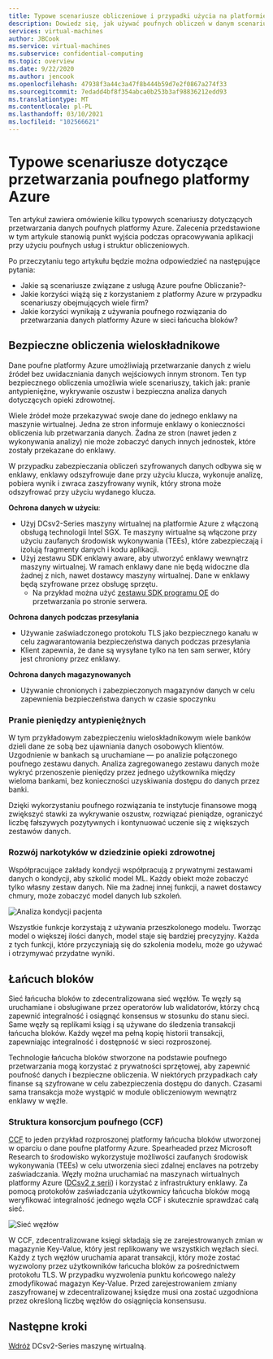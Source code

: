 ```yaml
---
title: Typowe scenariusze obliczeniowe i przypadki użycia na platformie Azure
description: Dowiedz się, jak używać poufnych obliczeń w danym scenariuszu.
services: virtual-machines
author: JBCook
ms.service: virtual-machines
ms.subservice: confidential-computing
ms.topic: overview
ms.date: 9/22/2020
ms.author: jencook
ms.openlocfilehash: 47938f3a44c3a47f8b444b59d7e2f0867a274f33
ms.sourcegitcommit: 7edadd4bf8f354abca0b253b3af98836212edd93
ms.translationtype: MT
ms.contentlocale: pl-PL
ms.lasthandoff: 03/10/2021
ms.locfileid: "102566621"
---
```

# <a name="common-scenarios-for-azure-confidential-computing"></a>Typowe scenariusze dotyczące przetwarzania poufnego platformy Azure

Ten artykuł zawiera omówienie kilku typowych scenariuszy dotyczących przetwarzania danych poufnych platformy Azure. Zalecenia przedstawione w tym artykule stanowią punkt wyjścia podczas opracowywania aplikacji przy użyciu poufnych usług i struktur obliczeniowych. 

Po przeczytaniu tego artykułu będzie można odpowiedzieć na następujące pytania:

- Jakie są scenariusze związane z usługą Azure poufne Obliczanie?-
- Jakie korzyści wiążą się z korzystaniem z platformy Azure w przypadku scenariuszy obejmujących wiele firm?
- Jakie korzyści wynikają z używania poufnego rozwiązania do przetwarzania danych platformy Azure w sieci łańcucha bloków?


## <a name="secure-multi-party-computation"></a>Bezpieczne obliczenia wieloskładnikowe
Dane poufne platformy Azure umożliwiają przetwarzanie danych z wielu źródeł bez uwidaczniania danych wejściowych innym stronom. Ten typ bezpiecznego obliczenia umożliwia wiele scenariuszy, takich jak: pranie antypieniężne, wykrywanie oszustw i bezpieczna analiza danych dotyczących opieki zdrowotnej.

Wiele źródeł może przekazywać swoje dane do jednego enklawy na maszynie wirtualnej. Jedna ze stron informuje enklawy o konieczności obliczenia lub przetwarzania danych. Żadna ze stron (nawet jeden z wykonywania analizy) nie może zobaczyć danych innych jednostek, które zostały przekazane do enklawy. 

W przypadku zabezpieczania obliczeń szyfrowanych danych odbywa się w enklawy, enklawy odszyfrowuje dane przy użyciu klucza, wykonuje analizę, pobiera wynik i zwraca zaszyfrowany wynik, który strona może odszyfrować przy użyciu wydanego klucza. 

**Ochrona danych w użyciu**: 
- Użyj DCsv2-Series maszyny wirtualnej na platformie Azure z włączoną obsługą technologii Intel SGX. Te maszyny wirtualne są włączone przy użyciu zaufanych środowisk wykonywania (TEEs), które zabezpieczają i izolują fragmenty danych i kodu aplikacji.
- Użyj zestawu SDK enklawy aware, aby utworzyć enklawy wewnątrz maszyny wirtualnej. W ramach enklawy dane nie będą widoczne dla żadnej z nich, nawet dostawcy maszyny wirtualnej. Dane w enklawy będą szyfrowane przez obsługę sprzętu.
    - Na przykład można użyć [zestawu SDK programu OE](https://github.com/openenclave/openenclave) do przetwarzania po stronie serwera. 

**Ochrona danych podczas przesyłania** 
- Używanie zaświadczonego protokołu TLS jako bezpiecznego kanału w celu zagwarantowania bezpieczeństwa danych podczas przesyłania
- Klient zapewnia, że dane są wysyłane tylko na ten sam serwer, który jest chroniony przez enklawy. 

**Ochrona danych magazynowanych**
- Używanie chronionych i zabezpieczonych magazynów danych w celu zapewnienia bezpieczeństwa danych w czasie spoczynku 

### <a name="anti-money-laundering"></a>Pranie pieniędzy antypieniężnych
W tym przykładowym zabezpieczeniu wieloskładnikowym wiele banków dzieli dane ze sobą bez ujawniania danych osobowych klientów. Uzgodnienie w bankach są uruchamiane — po analizie połączonego poufnego zestawu danych. Analiza zagregowanego zestawu danych może wykryć przenoszenie pieniędzy przez jednego użytkownika między wieloma bankami, bez konieczności uzyskiwania dostępu do danych przez banki.

Dzięki wykorzystaniu poufnego rozwiązania te instytucje finansowe mogą zwiększyć stawki za wykrywanie oszustw, rozwiązać pieniądze, ograniczyć liczbę fałszywych pozytywnych i kontynuować uczenie się z większych zestawów danych. 

### <a name="drug-development-in-healthcare"></a>Rozwój narkotyków w dziedzinie opieki zdrowotnej
Współpracujące zakłady kondycji współpracują z prywatnymi zestawami danych o kondycji, aby szkolić model ML. Każdy obiekt może zobaczyć tylko własny zestaw danych. Nie ma żadnej innej funkcji, a nawet dostawcy chmury, może zobaczyć model danych lub szkoleń. 

![Analiza kondycji pacjenta](./media/use-cases-scenarios/patient-data.png)

Wszystkie funkcje korzystają z używania przeszkolonego modelu. Tworząc model o większej ilości danych, model staje się bardziej precyzyjny. Każda z tych funkcji, które przyczyniają się do szkolenia modelu, może go używać i otrzymywać przydatne wyniki. 

## <a name="blockchain"></a>Łańcuch bloków

Sieć łańcucha bloków to zdecentralizowana sieć węzłów. Te węzły są uruchamiane i obsługiwane przez operatorów lub walidatorów, którzy chcą zapewnić integralność i osiągnąć konsensus w stosunku do stanu sieci. Same węzły są replikami ksiąg i są używane do śledzenia transakcji łańcucha bloków. Każdy węzeł ma pełną kopię historii transakcji, zapewniając integralność i dostępność w sieci rozproszonej.

Technologie łańcucha bloków stworzone na podstawie poufnego przetwarzania mogą korzystać z prywatności sprzętowej, aby zapewnić poufność danych i bezpieczne obliczenia. W niektórych przypadkach cały finanse są szyfrowane w celu zabezpieczenia dostępu do danych. Czasami sama transakcja może wystąpić w module obliczeniowym wewnątrz enklawy w węźle.

### <a name="confidential-consortium-framework-ccf"></a>Struktura konsorcjum poufnego (CCF)
[CCF](https://www.microsoft.com/research/project/confidential-consortium-framework/) to jeden przykład rozproszonej platformy łańcucha bloków utworzonej w oparciu o dane poufne platformy Azure. Spearheaded przez Microsoft Research to środowisko wykorzystuje możliwości zaufanych środowisk wykonywania (TEEs) w celu utworzenia sieci zdalnej enclaves na potrzeby zaświadczania. Węzły można uruchamiać na maszynach wirtualnych platformy Azure ([DCsv2 z serii](confidential-computing-enclaves.md)) i korzystać z infrastruktury enklawy. Za pomocą protokołów zaświadczania użytkownicy łańcucha bloków mogą weryfikować integralność jednego węzła CCF i skutecznie sprawdzać całą sieć. 

![Sieć węzłów](./media/use-cases-scenarios/ccf.png)

W CCF, zdecentralizowane księgi składają się ze zarejestrowanych zmian w magazynie Key-Value, który jest replikowany we wszystkich węzłach sieci. Każdy z tych węzłów uruchamia aparat transakcji, który może zostać wyzwolony przez użytkowników łańcucha bloków za pośrednictwem protokołu TLS. W przypadku wyzwolenia punktu końcowego należy zmodyfikować magazyn Key-Value. Przed zarejestrowaniem zmiany zaszyfrowanej w zdecentralizowanej księdze musi ona zostać uzgodniona przez określoną liczbę węzłów do osiągnięcia konsensusu. 

## <a name="next-steps"></a>Następne kroki
[Wdróż](quick-create-marketplace.md) DCsv2-Series maszynę wirtualną.


